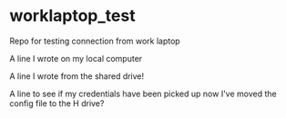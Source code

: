 # worklaptop_test
Repo for testing connection from work laptop

A line I wrote on my local computer

A line I wrote from the shared drive!

A line to see if my credentials have been picked up now I've moved the config file to the H drive?